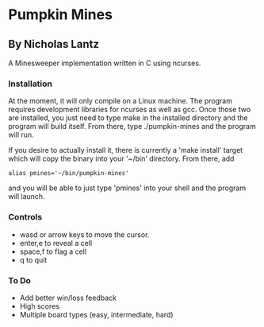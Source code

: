 # Pumpkin Mines #
## By Nicholas Lantz ##

A Minesweeper implementation written in C using ncurses.

### Installation ##

At the moment, it will only compile on a Linux machine. The program requires
development libraries for ncurses as well as gcc. Once those two are installed,
you just need to type make in the installed directory and the program will
build itself. From there, type ./pumpkin-mines and the program will run.

If you desire to actually install it, there is currently a 'make install'
target which will copy the binary into your '~/bin' directory. From there,
add
```
alias pmines='~/bin/pumpkin-mines'
```
and you will be able to just type 'pmines' into your shell and the program will
launch.

### Controls ###

* wasd or arrow keys to move the cursor.
* enter,e to reveal a cell
* space,f to flag a cell
* q to quit

### To Do ###

* Add better win/loss feedback
* High scores
* Multiple board types (easy, intermediate, hard)

